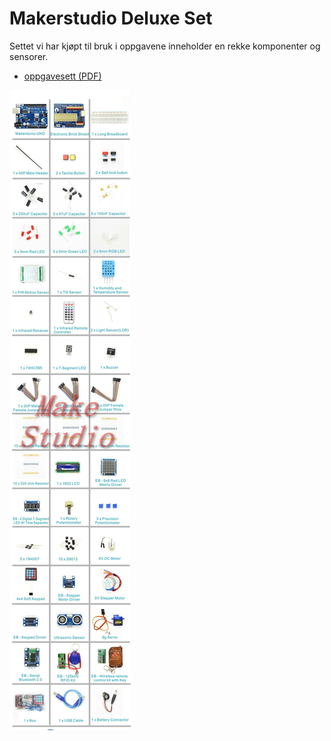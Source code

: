 # Makerstudio Deluxe Set
Settet vi har kjøpt til bruk i oppgavene inneholder en rekke komponenter og sensorer. 

* [oppgavesett (PDF)](Arduino.Deluxe.Kit.User.Guide.v1.1.pdf)

![Deler Makerstudio Deluxe](MakerduinoDeluxeSet.jpg)

